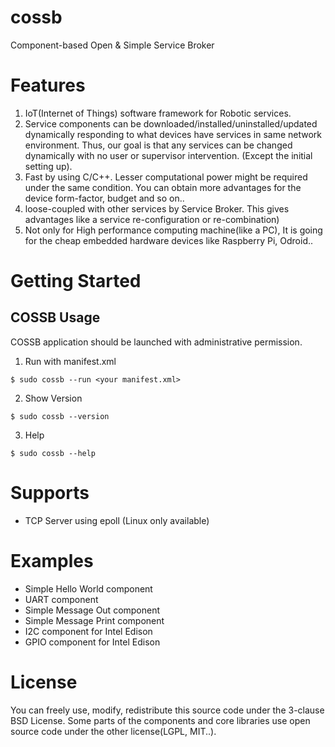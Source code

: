 # cossb
Component-based Open &amp; Simple Service Broker

Features
===============
1. IoT(Internet of Things) software framework for Robotic services.
2. Service components can be downloaded/installed/uninstalled/updated dynamically responding to what devices have services in same network environment. Thus, our goal is that any services can be changed dynamically with no user or supervisor intervention. (Except the initial setting up).
3. Fast by using C/C++. Lesser computational power might be required under the same condition. You can obtain more advantages for the device form-factor, budget and so on..
4. loose-coupled with other services by Service Broker. This gives advantages like a service re-configuration or re-combination)
5. Not only for High performance computing machine(like a PC), It is going for the cheap embedded hardware devices like Raspberry Pi, Odroid..


Getting Started
===============

COSSB Usage
-------

COSSB application should be launched with administrative permission.

1. Run with manifest.xml

```
$ sudo cossb --run <your manifest.xml>
```


2. Show Version

```
$ sudo cossb --version
```

3. Help

```
$ sudo cossb --help
```

Supports
===============

* TCP Server using epoll (Linux only available)

Examples
===============
* Simple Hello World component
* UART component
* Simple Message Out component
* Simple Message Print component
* I2C component for Intel Edison
* GPIO component for Intel Edison



License
===============
You can freely use, modify, redistribute this source code under the 3-clause BSD License.
Some parts of the components and core libraries use open source code under the other license(LGPL, MIT..).
